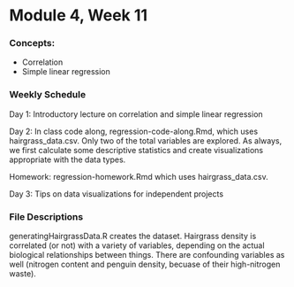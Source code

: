# Module 4, Week 11

### Concepts:
* Correlation 
* Simple linear regression


### Weekly Schedule
Day 1: Introductory lecture on correlation and simple linear regression

Day 2: In class code along, regression-code-along.Rmd, which uses hairgrass_data.csv. Only two of the total variables are explored. As always, we first calculate some descriptive statistics and create visualizations appropriate with the data types. 

Homework: regression-homework.Rmd which uses hairgrass_data.csv. 

Day 3: Tips on data visualizations for independent projects

### File Descriptions
generatingHairgrassData.R creates the dataset. Hairgrass density is correlated (or not) with a variety of variables, depending on the actual biological relationships between things. There are confounding variables as well (nitrogen content and penguin density, becuase of their high-nitrogen waste). 